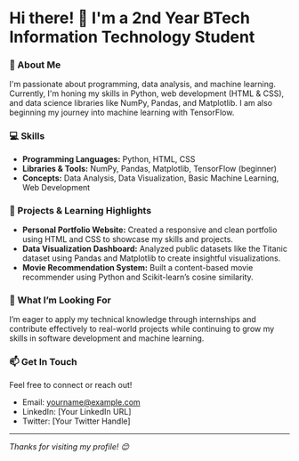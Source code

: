 # Hi there! 👋 I'm a 2nd Year BTech Information Technology Student

### 🚀 About Me
I'm passionate about programming, data analysis, and machine learning. Currently, I'm honing my skills in Python, web development (HTML & CSS), and data science libraries like NumPy, Pandas, and Matplotlib. I am also beginning my journey into machine learning with TensorFlow.

### 💻 Skills
- **Programming Languages:** Python, HTML, CSS
- **Libraries & Tools:** NumPy, Pandas, Matplotlib, TensorFlow (beginner)
- **Concepts:** Data Analysis, Data Visualization, Basic Machine Learning, Web Development

### 📂 Projects & Learning Highlights
- **Personal Portfolio Website:** Created a responsive and clean portfolio using HTML and CSS to showcase my skills and projects.
- **Data Visualization Dashboard:** Analyzed public datasets like the Titanic dataset using Pandas and Matplotlib to create insightful visualizations.
- **Movie Recommendation System:** Built a content-based movie recommender using Python and Scikit-learn’s cosine similarity.

### 🎯 What I’m Looking For
I’m eager to apply my technical knowledge through internships and contribute effectively to real-world projects while continuing to grow my skills in software development and machine learning.

### 📫 Get In Touch
Feel free to connect or reach out!

- Email: yourname@example.com
- LinkedIn: [Your LinkedIn URL]
- Twitter: [Your Twitter Handle]

---

*Thanks for visiting my profile! 😊*
